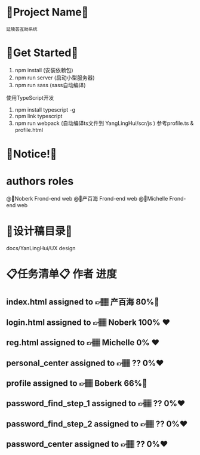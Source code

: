 # 💎Project Name💎
    延陵荟互助系统

# 💎Get Started💎
1) npm install (安装依赖包)
2) npm run server (启动小型服务器)
3) npm run sass  (sass自动编译)

使用TypeScript开发
1) npm install typescript -g 
2) npm link typescript
3) npm run webpack (自动编译ts文件到  YangLingHui/scr/js ) 参考profile.ts & profile.html


# 💎Notice!💎


# authors                  roles
@🍍Noberk         Frond-end web 
@🥇产百海          Frond-end web 
@🏅Michelle       Frond-end web 

# 💎设计稿目录💎
docs/YanLingHui/UX design

# 📋任务清单📋                  作者                                        进度
## index.html                   assigned to     👉🏽  产百海           80%💚
## login.html                    assigned to     👉🏽  Noberk        100% ❤️ 
## reg.html                       assigned to     👉🏽  Michelle        0% ❤️        
## personal_center          assigned to    👉🏽  ??                    0%❤️
## profile                           assigned to    👉🏽  Boberk           66%💛️ 
## password_find_step_1  assigned to   👉🏽  ??                    0%❤️   
## password_find_step_2  assigned to   👉🏽  ??                    0%❤️
## password_center          assigned to   👉🏽  ??                     0%❤️





